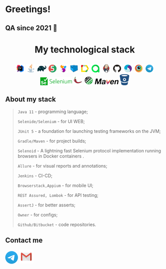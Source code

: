 # Greetings! 
##  QA since 2021 📅

# <p align="center">My technological stack</p>
<p align="center">
<img width="6%" title="IntelliJ IDEA" src="images/Intelij_IDEA.svg">
<img width="6%" title="Java" src="images/Java.svg">
<img width="6%" title="Gradle" src="images/Gradle.svg">
<img width="6%" title="JUnit5" src="images/JUnit5.svg">
<img width="6%" title="Selenide" src="images/Selenide.svg">
<img width="6%" title="Selenoid" src="images/Selenoid.svg">
<img width="6%" title="Allure Report" src="images/Allure_Report.svg">
<img width="6%" title="TestOps" src="images/Allure_TO.svg">
<img width="6%" title="Jenkins" src="images/Jenkins.svg">
<img width="6%" title="GitHub" src="images/GitHub.svg">
<img width="6%" title="GitHub" src="images/Appium.svg">
<img width="6%" title="GitHub" src="images/Browserstack.svg">
<img width="6%" title="Telegram" src="images/Telegram.svg">
<img width="20%" title="Telegram" src="images/selenium.png">
<img width="6%" title="Telegram" src="images/lombok.png">
<img width="6%" title="Telegram" src="images/rest-assured.png">
<img width="15%" title="Telegram" src="images/maven.svg">
<img width="6%" title="Telegram" src="images/bitbucket-seeklogo.com.svg">
</p>

## About my stack
> <code>Java 11</code> - programming language;
>
> <code>Selenide/Selenium</code> - for UI WEB;
>
> <code>JUnit 5</code> - a foundation for launching testing frameworks on the JVM;
>
> <code>Gradle/Maven</code> - for project builds;
>
> <code>Selenoid</code> - A lightning fast Selenium protocol implementation running browsers in Docker containers .
>
> <code>Allure</code> - for visual reports and annotations;
>
> <code>Jenkins</code> - CI-CD;
> 
> <code>Browserstack,Appium</code> - for mobile UI;
>
> <code>REST Assured, Lombok</code> - for API testing;
> 
> <code>AssertJ</code> - for better asserts;
> 
> <code>Owner</code> - for configs;
> 
> <code>Github/Bitbucket</code> - code repositories.

## Contact me
[![Telegram](images/Telegram1.png)](https://t.me/nikita_qa) [![Email](images/Gmail_Icon.png)](mailto:nsutkov382@gmail.com)
